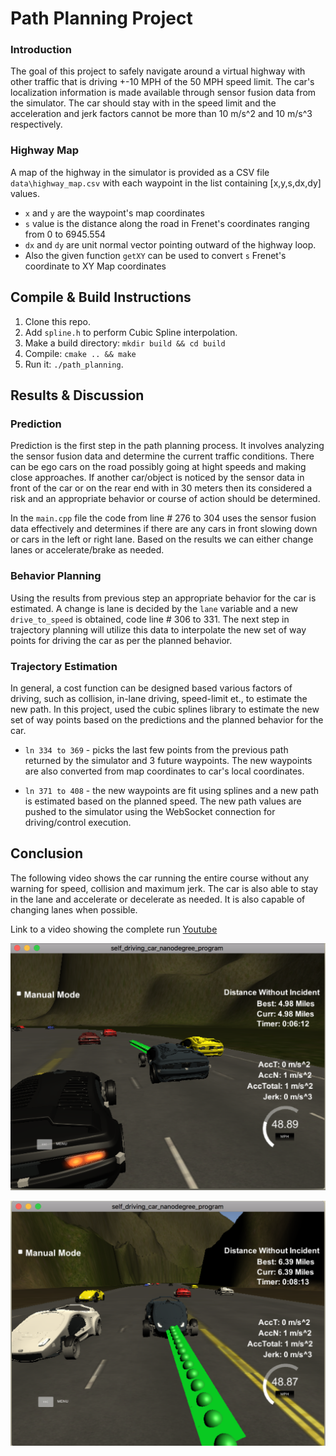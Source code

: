 # Path Planning Project

### Introduction
The goal of this project to safely navigate around a virtual highway with other traffic that is driving +-10 MPH of the 50 MPH speed limit. The car's localization information is made available through sensor fusion data from the simulator. The car should stay with in the speed limit and the acceleration and jerk factors cannot be more than 10 m/s^2 and 10 m/s^3 respectively.

### Highway Map
A map of the highway in the simulator is provided as a CSV file `data\highway_map.csv` with each waypoint in the list containing  [x,y,s,dx,dy] values.
* `x` and `y` are the waypoint's map coordinates
* `s` value is the distance along the road in Frenet's coordinates ranging from 0 to 6945.554
* `dx` and `dy` are unit normal vector pointing outward of the highway loop.
* Also the given function `getXY` can be used to convert `s` Frenet's coordinate to XY Map coordinates

## Compile & Build Instructions

1. Clone this repo.
2. Add `spline.h` to perform Cubic Spline interpolation.
3. Make a build directory: `mkdir build && cd build`
4. Compile: `cmake .. && make`
5. Run it: `./path_planning`.

## Results & Discussion

### Prediction

Prediction is the first step in the path planning process. It involves analyzing the sensor fusion data and determine the current traffic conditions. There can be ego cars on the road possibly going at hight speeds and making close approaches. If another car/object is noticed by the sensor data in front of the car or on the rear end with in 30 meters then its considered a risk and an appropriate behavior or course of action should be determined.

In the `main.cpp` file the code from line # 276 to 304 uses the sensor fusion data effectively and determines if there are any cars in front slowing down or cars in the left or right lane. Based on the results we can either change lanes or accelerate/brake as needed.

### Behavior Planning

Using the results from previous step an appropriate behavior for the car is estimated. A change is lane is decided by the `lane` variable and a new `drive_to_speed` is obtained, code line # 306 to 331. The next step in trajectory planning will utilize this data to interpolate the new set of way points for driving the car as per the planned behavior.

### Trajectory Estimation

In general, a cost function can be designed based various factors of driving, such as collision, in-lane driving, speed-limit et., to estimate the new path. In this project, used the cubic splines library to estimate the new set of way points based on the predictions and the planned behavior for the car.

* `ln 334 to 369` - picks the last few points from the previous path returned by the simulator and 3 future waypoints. The new waypoints are also converted from map coordinates to car's local coordinates.

* `ln 371 to 408` - the new waypoints are fit using splines and a new path is estimated based on the planned speed. The new path values are pushed to the simulator using the WebSocket connection for driving/control execution.

## Conclusion

The following video shows the car running the entire course without any warning for speed, collision and maximum jerk. The car is also able to stay in the lane and accelerate or decelerate as needed. It is also capable of changing lanes when possible.

Link to a video showing the complete run [Youtube](https://youtu.be/rMQglOHh0LA)

![Image 1](./images/image-1.png)

![Image 1](./images/image-2.png)
